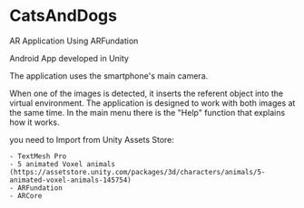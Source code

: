 # CatsAndDogs
 AR Application Using ARFundation

Android App developed in Unity

The application uses the smartphone's main camera.

When one of the images is detected, it inserts the referent object into the virtual environment.
The application is designed to work with both images at the same time.
In the main menu there is the "Help" function that explains how it works.

you need to Import from Unity Assets Store:

	- TextMesh Pro
	- 5 animated Voxel animals (https://assetstore.unity.com/packages/3d/characters/animals/5-animated-voxel-animals-145754)
	- ARFundation
	- ARCore
